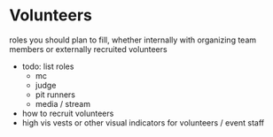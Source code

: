 # Volunteers

roles you should plan to fill, whether internally with organizing team members or externally recruited volunteers

* todo: list roles
  * mc
  * judge
  * pit runners
  * media / stream
* how to recruit volunteers
* high vis vests or other visual indicators for volunteers / event staff
